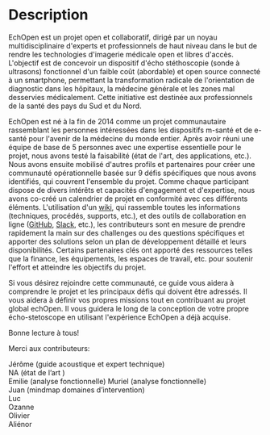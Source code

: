 
#  Description

EchOpen est un projet open et collaboratif, dirigé par un noyau multidisciplinaire d'experts et professionnels de haut niveau dans le but de rendre les technologies d'imagerie médicale  open et libres d'accès. L'objectif est de concevoir un dispositif d'écho stéthoscopie (sonde à ultrasons) fonctionnel d'un faible coût (abordable) et open source  connecté à un smartphone, permettant la transformation radicale de l'orientation de diagnostic dans les hôpitaux, la médecine générale et les zones mal desservies médicalement. Cette initiative est destinée aux professionnels de la santé des pays du Sud et du Nord.

EchOpen est né à la fin de 2014 comme un projet communautaire rassemblant les personnes intéressées dans les dispositifs m-santé et de e-santé pour l'avenir de la médecine du monde entier. Après avoir réuni une équipe de base de 5 personnes avec une expertise essentielle pour le projet, nous avons testé la faisabilité (état de l'art, des applications, etc.). Nous avons ensuite mobilisé d'autres profils et partenaires pour créer une communauté opérationnelle basée sur 9 défis spécifiques que nous avons identifiés, qui couvrent l'ensemble du projet. Comme chaque participant dispose de divers intérêts et capacités d'engagement et d'expertise, nous avons co-créé un calendrier de projet en conformité avec ces différents éléments. L'utilisation d'un [wiki](http://echopen.org/index.php/Main_Page), qui rassemble toutes les informations (techniques, procédés, supports, etc.), et des outils de collaboration en ligne ([GitHub](https://github.com/echopen), [Slack](http://slack.echopen.org/), etc.), les contributeurs sont en mesure de prendre rapidement la main sur des challenges ou des questions spécifiques et apporter des solutions selon un plan de développement détaillé et leurs disponibilités. Certains partenaires clés ont apporté des ressources telles que la finance, les équipements, les espaces de travail, etc. pour soutenir l'effort et atteindre les objectifs du projet.

Si vous désirez rejoindre cette communauté, ce guide vous aidera à comprendre le projet et les principaux défis qui doivent être adressés. Il vous aidera à définir vos propres missions tout en contribuant au projet global echOpen. Il vous guidera le long de la conception de votre propre écho-stetoscope en utilisant l'expérience EchOpen a déjà acquise.

Bonne lecture à tous!

Merci aux contributeurs: 

Jérôme (guide acoustique et expert technique)  
NA (état de l’art )  
Emilie (analyse fonctionnelle)
Muriel (analyse fonctionnelle)  
Juan (mindmap domaines d’intervention)  
Luc  
Ozanne  
Olivier  
Aliénor  